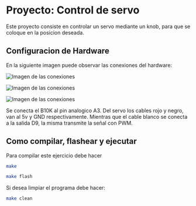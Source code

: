 # Proyecto: Control de servo

Este proyecto consiste en controlar un servo mediante un knob, para que se coloque en la posicion deseada.

## Configuracion de Hardware

En la siguiente imagen puede observar las conexiones del hardware:

![Imagen de las conexiones](https://i.imgur.com/6onB6o4.jpeg)

![Imagen de las conexiones](https://i.imgur.com/BsvonBL.jpeg)

![Imagen de las conexiones](https://i.imgur.com/EUJpwT3.jpeg)

Se conecta el B10K al pin analogico A3. Del servo los cables rojo y negro, van al 5v y GND respectivamente. Mientras que el cable blanco se conecta a la salida D9, la misma transmite la señal con PWM.

## Como compilar, flashear y ejecutar

Para compilar este ejercicio debe hacer

```bash
make

make flash
```

Si desea limpiar el programa debe hacer:

```bash
make clean
```
